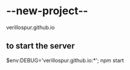 # --new-project--
verillospur.github.io

## to start the server ##
 $env:DEBUG='verillospur.github.io:*'; npm start 
 